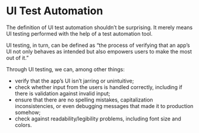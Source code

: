 # UI Test Automation

The definition of UI test automation shouldn’t be surprising. It merely means UI testing performed with the help of a test automation tool.

UI testing, in turn, can be defined as “the process of verifying that an app’s UI not only behaves as intended but also empowers users to make the most out of it.” 

Through UI testing, we can, among other things:

* verify that the app’s UI isn’t jarring or unintuitive;
* check whether input from the users is handled correctly, including if there is validation against invalid input;
* ensure that there are no spelling mistakes, capitalization inconsistencies, or even debugging messages that made it to production somehow;
* check against readability/legibility problems, including font size and colors.